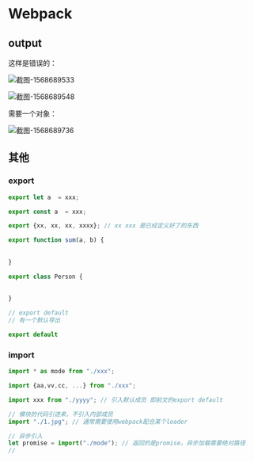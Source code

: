 # Webpack



## output

这样是错误的：

![截图-1568689533](https://wimg.misiyu.cn/images/20190917/1568689533_20e00969d7d4b80.png?x-oss-process=style/common)

![截图-1568689548](https://wimg.misiyu.cn/images/20190917/1568689548_c0e060559dce0ad.png?x-oss-process=style/common)



需要一个对象：

![截图-1568689736](https://wimg.misiyu.cn/images/20190917/1568689735_16c260f3d1bba82.png?x-oss-process=style/common)



## 其他

### export

```javascript
export let a  = xxx;

export const a  = xxx;

export {xx, xx, xx, xxxx}; // xx xxx 是已经定义好了的东西

export function sum(a, b) {
    
    
}

export class Person {
    
    
}

// export default
// 有一个默认导出

export default


```



### import

```javascript
import * as mode from "./xxx";

import {aa,vv,cc, ...} from "./xxx";

import xxx from "./yyyy"; // 引入默认成员 即前文的export default

// 模块的代码引进来，不引入内部成员
import "./1.jpg"; // 通常需要使用webpack配合某个loader

// 异步引入
let promise = import("./mode"); // 返回的是promise，异步加载需要绝对路径
// 
```

